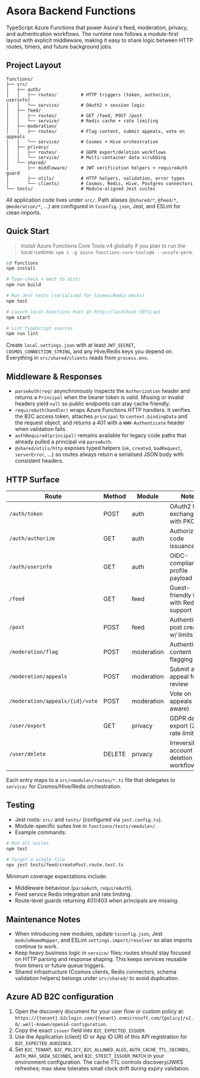 # Asora Backend Functions

TypeScript Azure Functions that power Asora's feed, moderation, privacy, and authentication workflows. The runtime now follows a module-first layout with explicit middleware, making it easy to share logic between HTTP routes, timers, and future background jobs.

## Project Layout

```
functions/
├── src/
│   ├── auth/
│   │   ├── routes/         # HTTP triggers (token, authorize, userinfo)
│   │   └── service/        # OAuth2 + session logic
│   ├── feed/
│   │   ├── routes/         # GET /feed, POST /post
│   │   └── service/        # Redis cache + rate limiting
│   ├── moderation/
│   │   ├── routes/         # Flag content, submit appeals, vote on appeals
│   │   └── service/        # Cosmos + Hive orchestration
│   ├── privacy/
│   │   ├── routes/         # GDPR export/deletion workflows
│   │   └── service/        # Multi-container data scrubbing
│   └── shared/
│       ├── middleware/     # JWT verification helpers + requireAuth guard
│       ├── utils/          # HTTP helpers, validation, error types
│       └── clients/        # Cosmos, Redis, Hive, Postgres connectors
└── tests/                  # Module-aligned Jest suites
```

All application code lives under `src/`. Path aliases (`@shared/*`, `@feed/*`, `@moderation/*`, …) are configured in `tsconfig.json`, Jest, and ESLint for clean imports.

## Quick Start

> Install Azure Functions Core Tools v4 globally if you plan to run the local runtime: `npm i -g azure-functions-core-tools@4 --unsafe-perm`.

```bash
cd functions
npm install

# Type-check + emit to dist/
npm run build

# Run Jest tests (serialised for Cosmos/Redis mocks)
npm test

# Launch local Functions host at http://localhost:7071/api
npm start

# Lint TypeScript sources
npm run lint
```

Create `local.settings.json` with at least `JWT_SECRET`, `COSMOS_CONNECTION_STRING`, and any Hive/Redis keys you depend on. Everything in `src/shared/clients` reads from `process.env`.

## Middleware & Responses

- `parseAuth(req)` asynchronously inspects the `Authorization` header and returns a `Principal` when the bearer token is valid. Missing or invalid headers yield `null` so public endpoints can stay cache friendly.
- `requireAuth(handler)` wraps Azure Functions HTTP handlers. It verifies the B2C access token, attaches `principal` to `context.bindingData` and the request object, and returns a 401 with a `WWW-Authenticate` header when validation fails.
- `authRequired(principal)` remains available for legacy code paths that already pulled a principal via `parseAuth`.
- `@shared/utils/http` exposes typed helpers (`ok`, `created`, `badRequest`, `serverError`, …) so routes always return a serialised JSON body with consistent headers.

## HTTP Surface

| Route                               | Method | Module       | Notes                                  |
| ----------------------------------- | ------ | ------------ | --------------------------------------- |
| `/auth/token`                       | POST   | auth         | OAuth2 token exchange with PKCE         |
| `/auth/authorize`                   | GET    | auth         | Authorization code issuance             |
| `/auth/userinfo`                    | GET    | auth         | OIDC-compliant profile payload          |
| `/feed`                             | GET    | feed         | Guest-friendly feed with Redis support  |
| `/post`                             | POST   | feed         | Authenticated post creation w/ limits   |
| `/moderation/flag`                  | POST   | moderation   | Authenticated content flagging          |
| `/moderation/appeals`               | POST   | moderation   | Submit an appeal for review             |
| `/moderation/appeals/{id}/vote`     | POST   | moderation   | Vote on appeals (role aware)            |
| `/user/export`                      | GET    | privacy      | GDPR data export (24h rate limit)       |
| `/user/delete`                      | DELETE | privacy      | Irreversible account deletion workflow  |

Each entry maps to a `src/<module>/routes/*.ts` file that delegates to `service/` for Cosmos/Hive/Redis orchestration.

## Testing

- Jest roots: `src/` and `tests/` (configured via `jest.config.ts`).
- Module-specific suites live in `functions/tests/<module>/`.
- Example commands:

```bash
# Run all suites
npm test

# Target a single file
npx jest tests/feed/createPost.route.test.ts
```

Minimum coverage expectations include:

- Middleware behaviour (`parseAuth`, `requireAuth`).
- Feed service Redis integration and rate limiting.
- Route-level guards returning 401/403 when principals are missing.

## Maintenance Notes

- When introducing new modules, update `tsconfig.json`, Jest `moduleNameMapper`, and ESLint `settings.import/resolver` so alias imports continue to work.
- Keep heavy business logic in `service/` files; routes should stay focused on HTTP parsing and response shaping. This keeps services reusable from timers or future queue triggers.
- Shared infrastructure (Cosmos clients, Redis connectors, schema validation helpers) belongs under `src/shared/` to avoid duplication.

## Azure AD B2C configuration

1. Open the discovery document for your user flow or custom policy at:
   `https://{tenant}.b2clogin.com/{tenant}.onmicrosoft.com/{policy}/v2.0/.well-known/openid-configuration`.
2. Copy the exact `issuer` field into `B2C_EXPECTED_ISSUER`.
3. Use the Application (client) ID or App ID URI of this API registration for `B2C_EXPECTED_AUDIENCE`.
4. Set `B2C_TENANT`, `B2C_POLICY`, `B2C_ALLOWED_ALGS`, `AUTH_CACHE_TTL_SECONDS`, `AUTH_MAX_SKEW_SECONDS`, and `B2C_STRICT_ISSUER_MATCH` in your environment configuration. The cache TTL controls discovery/JWKS refreshes; max skew tolerates small clock drift during expiry validation.
